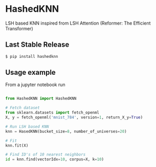 # HashedKNN
LSH based KNN inspired from LSH Attention (Reformer: The Efficient Transformer)

## Last Stable Release
```sh
$ pip install hashedknn
```


## Usage example
From a jupyter notebook run
```python

from HashedKNN import HashedKNN

# Fetch dataset
from sklearn.datasets import fetch_openml
X, y = fetch_openml('mnist_784', version=1, return_X_y=True)

# Run LSH based KNN
knn = HasedKNN(bucket_size=8, number_of_universes=20)

# Fit
knn.fit(X)

# Find ID's of 10 nearest neighbors
id = knn.find(vectorIdx=10, corpus=X, k=10)
```
